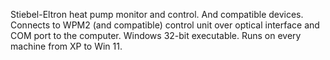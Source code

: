 Stiebel-Eltron heat pump monitor and control. And compatible devices.
Connects to WPM2 (and compatible) control unit over optical interface and COM port to the computer.
Windows 32-bit executable. Runs on every machine from XP to Win 11.
